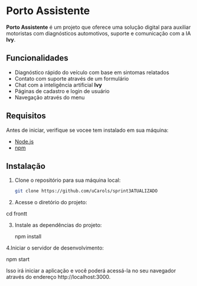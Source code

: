 # Porto Assistente

**Porto Assistente** é um projeto que oferece uma solução digital para auxiliar motoristas com diagnósticos automotivos, suporte e comunicação com a IA **Ivy**.

## Funcionalidades
- Diagnóstico rápido do veículo com base em sintomas relatados
- Contato com suporte através de um formulário
- Chat com a inteligência artificial **Ivy**
- Páginas de cadastro e login de usuário
- Navegação através do menu

## Requisitos

Antes de iniciar, verifique se vocee tem  instalado em sua máquina:

- [Node.js](https://nodejs.org/) 
- [npm](https://www.npmjs.com/) 

## Instalação

1. Clone o repositório para sua máquina local:
   ```bash
   git clone https://github.com/uCarols/sprint3ATUALIZADO

2. Acesse o diretório do projeto:

cd frontt

3. Instale as dependências do projeto:
   
   npm install
   
4.Iniciar o servidor de desenvolvimento:

npm start

Isso irá iniciar a aplicação e você poderá acessá-la no seu navegador através do endereço http://localhost:3000.



